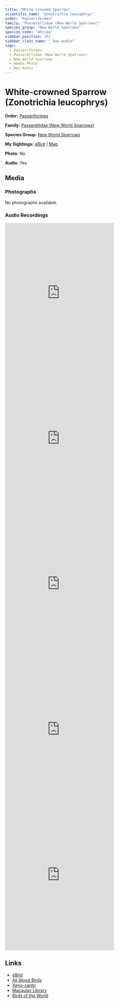 ```yaml
---
title: "White-crowned Sparrow"
scientific_name: "Zonotrichia leucophrys"
order: "Passeriformes"
family: "Passerellidae (New World Sparrows)"
species_group: "New World Sparrows"
species_code: "whcspa"
sidebar_position: 393
sidebar_class_name: " has-audio"
tags: 
  - Passeriformes
  - Passerellidae (New World Sparrows)
  - New World Sparrows
  - Needs Photo
  - Has Audio
---
```


# White-crowned Sparrow (Zonotrichia leucophrys)

**Order:** [Passeriformes](/tags/passeriformes)

**Family:** [Passerellidae (New World Sparrows)](/tags/passerellidae-new-world-sparrows)

**Species Group:** [New World Sparrows](/tags/new-world-sparrows)

**My Sightings:** [eBird](https://ebird.org/lifelist?r=world&time=life&spp=whcspa) | [Map](/map?species_code=whcspa)

**Photo**: No 

**Audio**: Yes

## Media
### Photographs
No photographs available.

### Audio Recordings
<iframe src="https://macaulaylibrary.org/asset/626557628/embed" width="360" height="480" frameborder="0" allowfullscreen></iframe>
<iframe src="https://macaulaylibrary.org/asset/626485751/embed" width="360" height="480" frameborder="0" allowfullscreen></iframe>
<iframe src="https://macaulaylibrary.org/asset/626843323/embed" width="360" height="480" frameborder="0" allowfullscreen></iframe>
<iframe src="https://macaulaylibrary.org/asset/626843369/embed" width="360" height="480" frameborder="0" allowfullscreen></iframe>
<iframe src="https://macaulaylibrary.org/asset/626843425/embed" width="360" height="480" frameborder="0" allowfullscreen></iframe>

## Links
* [eBird](https://ebird.org/species/whcspa) 
* [All About Birds](https://www.allaboutbirds.org/guide/whcspa) 
* [Xeno-canto](https://www.xeno-canto.org/species/zonotrichia-leucophrys) 
* [Macaulay Library](https://search.macaulaylibrary.org/catalog?taxonCode=whcspa&sort=rating_rank_desc)
* [Birds of the World](https://birdsoftheworld.org/bow/species/whcspa)
